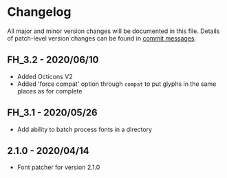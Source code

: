 # Changelog
All major and minor version changes will be documented in this file. Details of
patch-level version changes can be found in [commit messages](../../commits/master).

## FH_3.2 - 2020/06/10
- Added Octicons V2
- Added 'force compat' option through `compat` to put glyphs in the same places
  as for complete

## FH_3.1 - 2020/05/26
- Add ability to batch process fonts in a directory

## 2.1.0 - 2020/04/14
- Font patcher for version 2.1.0
